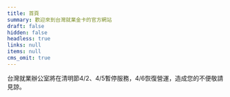 ```yaml
---
title: 首頁
summary: 歡迎來到台灣就業金卡的官方網站
draft: false
hidden: false
headless: true
links: null
items: null
cms_omit: true
---
```

台灣就業辦公室將在清明節4/2、4/5暫停服務，4/6恢復營運，造成您的不便敬請見諒。